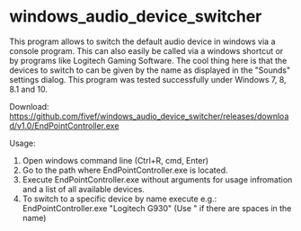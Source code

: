 # windows_audio_device_switcher
This program allows to switch the default audio device in windows via a console program. This can also easily be called via a windows shortcut or by programs like Logitech Gaming Software. The cool thing here is that the devices to switch to can be given by the name as displayed in the "Sounds" settings dialog.
This program was tested successfully under Windows 7, 8, 8.1 and 10.

Download: https://github.com/fivef/windows_audio_device_switcher/releases/download/v1.0/EndPointController.exe

Usage: 

1. Open windows command line (Ctrl+R, cmd, Enter)
2. Go to the path where EndPointController.exe is located.
3. Execute EndPointController.exe without arguments for usage infromation and a list of all available devices.
4. To switch to a specific device by name execute e.g.: EndPointController.exe "Logitech G930" (Use " if there are spaces in the name)
